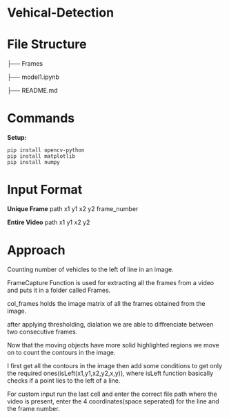 # Vehical-Detection


# File Structure
├── Frames 

├── model1.ipynb 

├── README.md 

# Commands

**Setup:**
```
pip install opencv-python
pip install matplotlib
pip install numpy
```
# Input Format
**Unique Frame**
path
x1 y1 x2 y2
frame_number

**Entire Video**
path
x1 y1 x2 y2

# Approach
Counting number of vehicles to the left of line in an image.



FrameCapture Function is used for extracting all the frames from a video and puts it in a folder called Frames.

col_frames holds the image matrix of all the frames obtained from the image.

after applying thresholding, dialation we are able to diffrenciate between two consecutive frames.

Now that the moving objects have more solid highlighted regions we move on to count the contours in the image.

I first get all the contours in the image then add some conditions to get only the required ones(isLeft(x1,y1,x2,y2,x,y)), where isLeft function basically checks if a point lies to the left of a line.

For custom input run the last cell and enter the correct file path where the video is present, enter the 4 coordinates(space seperated) for the line and the frame number.
